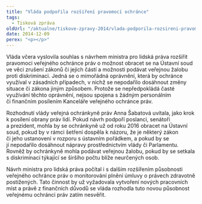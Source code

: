 ```yaml
---
title: "Vláda podpořila rozšíření pravomocí ochránce"
tags:
  - Tisková zpráva
oldUrl: "/aktualne/tiskove-zpravy-2014/vlada-podporila-rozsireni-pravomoci-ochrance"
date: 2014-12-09
perex: "<p></p>"
---
```


<!-- imported from the old website -->

<p>Vláda včera vyslovila souhlas s návrhem ministra pro lidská práva rozšířit pravomoci veřejného ochránce práv o možnost obracet se na Ústavní soud ve věci zrušení zákonů či jejich částí a možnosti podávat veřejnou žalobu proti diskriminaci. Jedná se o mimořádná oprávnění, která by ochránce využíval v zásadních případech, v nichž se nepodařilo dosáhnout změny situace či zákona jiným způsobem. Protože se nepředpokládá časté využívání těchto oprávnění, nejsou spojena s žádným personálním či finančním posílením Kanceláře veřejného ochránce práv.</p><p>Rozhodnutí vlády veřejná ochránkyně práv Anna Šabatová uvítala, jako krok k posílení obrany práv lidí. Pokud návrh podpoří poslanci, senátoři a prezident, mohla by se ochránkyně už od roku 2016 obracet na Ústavní soud, pokud by v rámci šetření dospěla k názoru, že je některý zákon či jeho ustanovení v rozporu s ústavním pořádkem, a pokud by se jí nepodařilo dosáhnout nápravy prostřednictvím vlády či Parlamentu. Rovněž by ochránkyně mohla podávat veřejnou žalobu, pokud by se setkala s diskriminací týkající se širšího počtu blíže neurčených osob.</p><p>Návrh ministra pro lidská práva počítal i s dalším rozšířením působnosti veřejného ochránce práv o monitorování plnění úmluvy o právech zdravotně postižených. Tato činnost by už vyžadovala vytvoření nových pracovních míst a právě z finančních důvodů se vláda rozhodla tuto novou působnost veřejnému ochránci práv zatím nesvěřit.</p>
